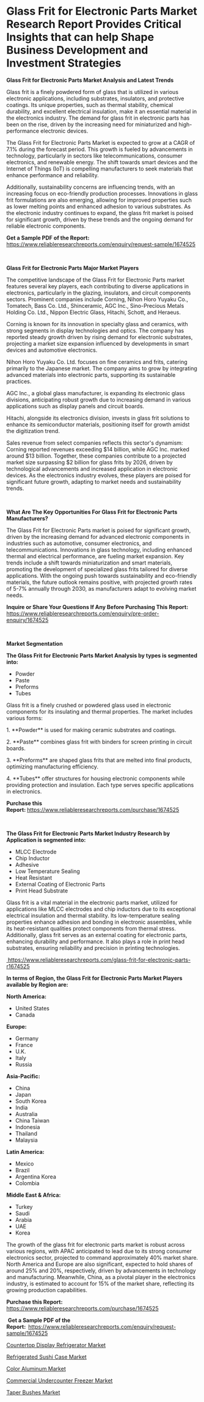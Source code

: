 <p><h1>Glass Frit for Electronic Parts Market Research Report Provides Critical Insights that can help Shape Business Development and Investment Strategies</h1></p><p><strong>Glass Frit for Electronic Parts Market Analysis and Latest Trends</strong></p>
<p><p>Glass frit is a finely powdered form of glass that is utilized in various electronic applications, including substrates, insulators, and protective coatings. Its unique properties, such as thermal stability, chemical durability, and excellent electrical insulation, make it an essential material in the electronics industry. The demand for glass frit in electronic parts has been on the rise, driven by the increasing need for miniaturized and high-performance electronic devices.</p><p>The Glass Frit for Electronic Parts Market is expected to grow at a CAGR of 7.1% during the forecast period. This growth is fueled by advancements in technology, particularly in sectors like telecommunications, consumer electronics, and renewable energy. The shift towards smart devices and the Internet of Things (IoT) is compelling manufacturers to seek materials that enhance performance and reliability.</p><p>Additionally, sustainability concerns are influencing trends, with an increasing focus on eco-friendly production processes. Innovations in glass frit formulations are also emerging, allowing for improved properties such as lower melting points and enhanced adhesion to various substrates. As the electronic industry continues to expand, the glass frit market is poised for significant growth, driven by these trends and the ongoing demand for reliable electronic components.</p></p>
<p><strong>Get a Sample PDF of the Report:&nbsp;</strong> <a href="https://www.reliableresearchreports.com/enquiry/request-sample/1674525?utm_campaign=1940&utm_medium=2&utm_source=Github&utm_content=ia&utm_term=24122024&utm_id=glass-frit-for-electronic-parts">https://www.reliableresearchreports.com/enquiry/request-sample/1674525</a></p>
<p>&nbsp;</p>
<p><strong>Glass Frit for Electronic Parts Major Market Players</strong></p>
<p><p>The competitive landscape of the Glass Frit for Electronic Parts market features several key players, each contributing to diverse applications in electronics, particularly in the glazing, insulators, and circuit components sectors. Prominent companies include Corning, Nihon Horo Yuyaku Co., Tomatech, Bass Co. Ltd., Shinceramic, AGC Inc., Sino-Precious Metals Holding Co. Ltd., Nippon Electric Glass, Hitachi, Schott, and Heraeus.</p><p>Corning is known for its innovation in specialty glass and ceramics, with strong segments in display technologies and optics. The company has reported steady growth driven by rising demand for electronic substrates, projecting a market size expansion influenced by developments in smart devices and automotive electronics. </p><p>Nihon Horo Yuyaku Co. Ltd. focuses on fine ceramics and frits, catering primarily to the Japanese market. The company aims to grow by integrating advanced materials into electronic parts, supporting its sustainable practices.</p><p>AGC Inc., a global glass manufacturer, is expanding its electronic glass divisions, anticipating robust growth due to increasing demand in various applications such as display panels and circuit boards. </p><p>Hitachi, alongside its electronics division, invests in glass frit solutions to enhance its semiconductor materials, positioning itself for growth amidst the digitization trend.</p><p>Sales revenue from select companies reflects this sector's dynamism: Corning reported revenues exceeding $14 billion, while AGC Inc. marked around $13 billion. Together, these companies contribute to a projected market size surpassing $2 billion for glass frits by 2026, driven by technological advancements and increased application in electronic devices. As the electronics industry evolves, these players are poised for significant future growth, adapting to market needs and sustainability trends.</p></p>
<p>&nbsp;</p>
<p><strong>What Are The Key Opportunities For Glass Frit for Electronic Parts Manufacturers?</strong></p>
<p><p>The Glass Frit for Electronic Parts market is poised for significant growth, driven by the increasing demand for advanced electronic components in industries such as automotive, consumer electronics, and telecommunications. Innovations in glass technology, including enhanced thermal and electrical performance, are fueling market expansion. Key trends include a shift towards miniaturization and smart materials, promoting the development of specialized glass frits tailored for diverse applications. With the ongoing push towards sustainability and eco-friendly materials, the future outlook remains positive, with projected growth rates of 5-7% annually through 2030, as manufacturers adapt to evolving market needs.</p></p>
<p><strong>Inquire or Share Your Questions If Any Before Purchasing This Report:</strong> <a href="https://www.reliableresearchreports.com/enquiry/pre-order-enquiry/1674525?utm_campaign=1940&utm_medium=2&utm_source=Github&utm_content=ia&utm_term=24122024&utm_id=glass-frit-for-electronic-parts">https://www.reliableresearchreports.com/enquiry/pre-order-enquiry/1674525</a></p>
<p>&nbsp;</p>
<p><strong>Market Segmentation</strong></p>
<p><strong>The Glass Frit for Electronic Parts Market Analysis by types is segmented into:</strong></p>
<p><ul><li>Powder</li><li>Paste</li><li>Preforms</li><li>Tubes</li></ul></p>
<p><p>Glass frit is a finely crushed or powdered glass used in electronic components for its insulating and thermal properties. The market includes various forms: </p><p>1. **Powder** is used for making ceramic substrates and coatings.</p><p>2. **Paste** combines glass frit with binders for screen printing in circuit boards.</p><p>3. **Preforms** are shaped glass frits that are melted into final products, optimizing manufacturing efficiency.</p><p>4. **Tubes** offer structures for housing electronic components while providing protection and insulation. Each type serves specific applications in electronics.</p></p>
<p><strong>Purchase this Report:&nbsp;</strong><a href="https://www.reliableresearchreports.com/purchase/1674525?utm_campaign=1940&utm_medium=2&utm_source=Github&utm_content=ia&utm_term=24122024&utm_id=glass-frit-for-electronic-parts">https://www.reliableresearchreports.com/purchase/1674525</a></p>
<p>&nbsp;</p>
<p><strong>The Glass Frit for Electronic Parts Market Industry Research by Application is segmented into:</strong></p>
<p><ul><li>MLCC Electrode</li><li>Chip Inductor</li><li>Adhesive</li><li>Low Temperature Sealing</li><li>Heat Resistant</li><li>External Coating of Electronic Parts</li><li>Print Head Substrate</li></ul></p>
<p><p>Glass frit is a vital material in the electronic parts market, utilized for applications like MLCC electrodes and chip inductors due to its exceptional electrical insulation and thermal stability. Its low-temperature sealing properties enhance adhesion and bonding in electronic assemblies, while its heat-resistant qualities protect components from thermal stress. Additionally, glass frit serves as an external coating for electronic parts, enhancing durability and performance. It also plays a role in print head substrates, ensuring reliability and precision in printing technologies.</p></p>
<p><a href="https://www.reliableresearchreports.com/glass-frit-for-electronic-parts-r1674525?utm_campaign=1940&utm_medium=2&utm_source=Github&utm_content=ia&utm_term=24122024&utm_id=glass-frit-for-electronic-parts">&nbsp;https://www.reliableresearchreports.com/glass-frit-for-electronic-parts-r1674525</a></p>
<p><strong>In terms of Region, the Glass Frit for Electronic Parts Market Players available by Region are:</strong></p>
<p>
    <p> <strong> North America: </strong>
        <ul>
            <li>United States</li>
            <li>Canada</li>
        </ul>
        </p> 
    <p> <strong> Europe: </strong>
        <ul>
            <li>Germany</li>
            <li>France</li>
            <li>U.K.</li>
            <li>Italy</li>
            <li>Russia</li>
        </ul>
        </p> 
    <p> <strong> Asia-Pacific: </strong>
        <ul>
            <li>China</li>
            <li>Japan</li>
            <li>South Korea</li>
            <li>India</li>
            <li>Australia</li>
            <li>China Taiwan</li>
            <li>Indonesia</li>
            <li>Thailand</li>
            <li>Malaysia</li>
        </ul>
        </p> 
    <p> <strong> Latin America: </strong>
        <ul>
            <li>Mexico</li>
            <li>Brazil</li>
            <li>Argentina Korea</li>
            <li>Colombia</li>
        </ul>
        </p> 
    <p> <strong> Middle East & Africa: </strong>
        <ul>
            <li>Turkey</li>
            <li>Saudi</li>
            <li>Arabia</li>
            <li>UAE</li>
            <li>Korea</li>
        </ul>
    </p>
    </p>
<p><p>The growth of the glass frit for electronic parts market is robust across various regions, with APAC anticipated to lead due to its strong consumer electronics sector, projected to command approximately 40% market share. North America and Europe are also significant, expected to hold shares of around 25% and 20%, respectively, driven by advancements in technology and manufacturing. Meanwhile, China, as a pivotal player in the electronics industry, is estimated to account for 15% of the market share, reflecting its growing production capabilities.</p></p>
<p><strong>Purchase this Report: </strong><a href="https://www.reliableresearchreports.com/purchase/1674525?utm_campaign=1940&utm_medium=2&utm_source=Github&utm_content=ia&utm_term=24122024&utm_id=glass-frit-for-electronic-parts">https://www.reliableresearchreports.com/purchase/1674525</a></p>
<p>&nbsp;<strong>Get a Sample PDF of the Report:&nbsp;&nbsp;</strong><a href="https://www.reliableresearchreports.com/enquiry/request-sample/1674525?utm_campaign=1940&utm_medium=2&utm_source=Github&utm_content=ia&utm_term=24122024&utm_id=glass-frit-for-electronic-parts">https://www.reliableresearchreports.com/enquiry/request-sample/1674525</a></p>
<p><strong></strong></p>
<p><p><a href="https://www.linkedin.com/pulse/unlocking-insights-countertop-display-refrigerator-market-fdfzf?utm_campaign=1940&utm_medium=2&utm_source=Github&utm_content=ia&utm_term=24122024&utm_id=glass-frit-for-electronic-parts">Countertop Display Refrigerator Market</a></p><p><a href="https://www.linkedin.com/pulse/exploring-growth-potential-refrigerated-sushi-case-xeydf?utm_campaign=1940&utm_medium=2&utm_source=Github&utm_content=ia&utm_term=24122024&utm_id=glass-frit-for-electronic-parts">Refrigerated Sushi Case Market</a></p><p><a href="https://www.linkedin.com/pulse/color-aluminum-market-trends-analysis-2024-2031-size-share-forecasted-5camf?utm_campaign=1940&utm_medium=2&utm_source=Github&utm_content=ia&utm_term=24122024&utm_id=glass-frit-for-electronic-parts">Color Aluminum Market</a></p><p><a href="https://www.linkedin.com/pulse/commercial-undercounter-freezer-market-update-growth-jcxff?utm_campaign=1940&utm_medium=2&utm_source=Github&utm_content=ia&utm_term=24122024&utm_id=glass-frit-for-electronic-parts">Commercial Undercounter Freezer Market</a></p><p><a href="https://www.linkedin.com/pulse/comprehensive-overview-taper-bushes-market-size-projected-ym5ef?utm_campaign=1940&utm_medium=2&utm_source=Github&utm_content=ia&utm_term=24122024&utm_id=glass-frit-for-electronic-parts">Taper Bushes Market</a></p></p>